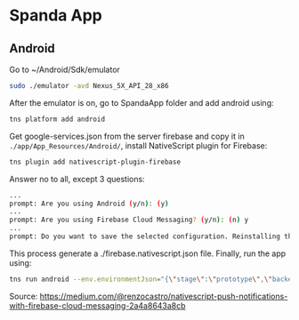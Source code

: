 # Spanda App

## Android

Go to ~/Android/Sdk/emulator

```bash
sudo ./emulator -avd Nexus_5X_API_28_x86
```

After the emulator is on, go to SpandaApp folder and add android using:

```bash
tns platform add android
```

Get google-services.json from the server firebase and copy it in `./app/App_Resources/Android/`, install NativeScript plugin for Firebase:

```bash
tns plugin add nativescript-plugin-firebase
```

Answer no to all, except 3 questions:

```bash
...
prompt: Are you using Android (y/n): (y)
...
prompt: Are you using Firebase Cloud Messaging? (y/n): (n) y
...
prompt: Do you want to save the selected configuration. Reinstalling the dependency will reuse the setup from: firebase.nativescript.json. CI will be easier. (y/n): (y)
```

This process generate a ./firebase.nativescript.json file. Finally, run the app using:

```bash
tns run android --env.environmentJson="{\"stage\":\"prototype\",\"backendUrl\":\"<backendUrl>\"}"
```


Source:
https://medium.com/@renzocastro/nativescript-push-notifications-with-firebase-cloud-messaging-2a4a8643a8cb